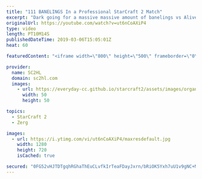 ```yaml
---
title: "111 BANELINGS In a Professional StarCraft 2 Match"
excerpt: "Dark going for a massive massive amount of banelings vs Alive in a Terran vs Zerg  ► Enjoy the content? Buy me a coffee! https://www.buymeacoffee.com/SC2HL ► Submit your REPLAYS! - http://bit.ly/SC2HLsubmit   ► SUBSCRIBE to SC2HL! http://bit.ly/SC2HLsubscribe   A crazy description   Thank you for watching"
originalUrl: https://youtube.com/watch?v=ut6nCoAXiP4
type: video
length: PT10M14S
publishedDateTime: 2019-03-06T15:05:01Z
heat: 60

featuredContent: "<iframe width=\"800\" height=\"500\" frameborder=\"0\" src=\"https://www.youtube.com/embed/ut6nCoAXiP4\" allow=\"accelerometer; autoplay; encrypted-media; gyroscope; picture-in-picture\" allowfullscreen></iframe>"

provider:
  name: SC2HL
  domain: sc2hl.com
  images:
    - url: https://everyday-cc.github.io/starcraft2/assets/images/organizations/sc2hl.com-50x50.jpg
      width: 50
      height: 50

topics:
  - StarCraft 2
  - Zerg

images:
  - url: https://i.ytimg.com/vi/ut6nCoAXiP4/maxresdefault.jpg
    width: 1280
    height: 720
    isCached: true

secured: "0FG52vHJTDTgqhRGhaThEuCLvfkIrTeaFDayJxrn/bRiOK5Yxh7uU1v9gNC+Mk6a3R1R7W5o5d4SiFlLC4v8FfDaCn4cYIbNxWiYdu7RX3BGKyH4tUzKjTQYm0I9z8VU3drN+r/c/bWGGz5asPDFLQgAq257dEaBRhi+H9QG4LiwmAiTlgMdrYjquPtG0Avq/6yV7N/LAoogzbcQzpDGEbKzWfCah/ekddkeqYLVqrHT6VuPioR8WPuCI3VW6WjE9SEnAk9LoSejFSgtBVYlVdpZHwAsvC6wFWpXVT+xoWKLb4sFJP97e8ePBBxGuGL0ed5uF0UenGtGord636MhspQ7QPBZqNgK23OhObm2dlq9e3yKLJbW5JPRXSOtTfz/fYbBP9Ef+qWaKHJN1OT70LSuiQGy341rywt5NaNF/+p0ylIM0YL3s7yYFVTCSn/S;5zOTtMAUjr0fzgrp/9o7ug=="
---
```


